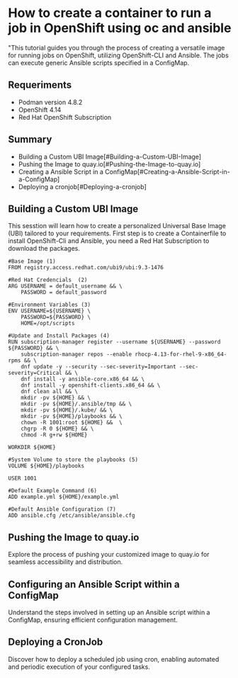 # How to create a container to run a job in OpenShift using oc and ansible
"This tutorial guides you through the process of creating a versatile image for running jobs on OpenShift, utilizing OpenShift-CLI and Ansible. The jobs can execute generic Ansible scripts specified in a ConfigMap.

## Requeriments

* Podman version 4.8.2
* OpenShift 4.14
* Red Hat OpenShift Subscription


## Summary

* Building a Custom UBI Image[#Building-a-Custom-UBI-Image]
* Pushing the Image to quay.io[#Pushing-the-Image-to-quay.io]
* Creating a Ansible Script in a ConfigMap[#Creating-a-Ansible-Script-in-a-ConfigMap]
* Deploying a cronjob[#Deploying-a-cronjob]


## Building a Custom UBI Image
This sesstion will learn how to create a personalized Universal Base Image (UBI) tailored to your requirements. First step is to create a Containerfile to install OpenShift-Cli and Ansible, you need a Red Hat Subscription to download the packages.

```Dockefile
#Base Image (1)
FROM registry.access.redhat.com/ubi9/ubi:9.3-1476 

#Red Hat Credencials  (2)
ARG USERNAME = default_username && \
    PASSWORD = default_password 

#Environment Variables (3)
ENV USERNAME=${USERNAME} \
    PASSWORD=${PASSWORD} \
    HOME=/opt/scripts

#Update and Install Packages (4)
RUN subscription-manager register --username ${USERNAME} --password ${PASSWORD} && \
    subscription-manager repos --enable rhocp-4.13-for-rhel-9-x86_64-rpms && \
    dnf update -y --security --sec-severity=Important --sec-severity=Critical && \
    dnf install -y ansible-core.x86_64 && \
    dnf install -y openshift-clients.x86_64 && \
    dnf clean all && \
    mkdir -pv ${HOME} && \
    mkdir -pv ${HOME}/.ansible/tmp && \
    mkdir -pv ${HOME}/.kube/ && \
    mkdir -pv ${HOME}/playbooks && \
    chown -R 1001:root ${HOME} &&  \
    chgrp -R 0 ${HOME} && \
    chmod -R g+rw ${HOME} 

WORKDIR ${HOME}   

#System Volume to store the playbooks (5)
VOLUME ${HOME}/playbooks 

USER 1001

#Default Example Command (6)
ADD example.yml ${HOME}/example.yml

#Default Ansible Configuration (7)
ADD ansible.cfg /etc/ansible/ansible.cfg
```




## Pushing the Image to quay.io
Explore the process of pushing your customized image to quay.io for seamless accessibility and distribution.

## Configuring an Ansible Script within a ConfigMap
Understand the steps involved in setting up an Ansible script within a ConfigMap, ensuring efficient configuration management.

## Deploying a CronJob
Discover how to deploy a scheduled job using cron, enabling automated and periodic execution of your configured tasks.





